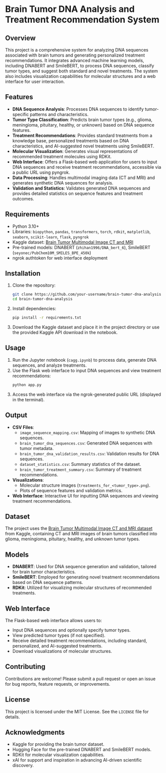 # Brain Tumor DNA Analysis and Treatment Recommendation System

## Overview
This project is a comprehensive system for analyzing DNA sequences associated with brain tumors and generating personalized treatment recommendations. It integrates advanced machine learning models, including DNABERT and SmileBERT, to process DNA sequences, classify tumor types, and suggest both standard and novel treatments. The system also includes visualization capabilities for molecular structures and a web interface for user interaction.

## Features
- **DNA Sequence Analysis**: Processes DNA sequences to identify tumor-specific patterns and characteristics.
- **Tumor Type Classification**: Predicts brain tumor types (e.g., glioma, meningioma, pituitary, healthy, or unknown) based on DNA sequence features.
- **Treatment Recommendations**: Provides standard treatments from a knowledge base, personalized treatments based on DNA characteristics, and AI-suggested novel treatments using SmileBERT.
- **Molecular Visualization**: Generates visual representations of recommended treatment molecules using RDKit.
- **Web Interface**: Offers a Flask-based web application for users to input DNA sequences and receive treatment recommendations, accessible via a public URL using pyngrok.
- **Data Processing**: Handles multimodal imaging data (CT and MRI) and generates synthetic DNA sequences for analysis.
- **Validation and Statistics**: Validates generated DNA sequences and provides detailed statistics on sequence features and treatment outcomes.

## Requirements
- Python 3.10+
- Libraries: `biopython`, `pandas`, `transformers`, `torch`, `rdkit`, `matplotlib`, `seaborn`, `scikit-learn`, `flask`, `pyngrok`
- Kaggle dataset: [Brain Tumor Multimodal Image CT and MRI](https://www.kaggle.com/datasets/murtozalikhon/brain-tumor-multimodal-image-ct-and-mri)
- Pre-trained models: DNABERT (`zhihan1996/DNA_bert_6`), SmileBERT (`seyonec/PubChem10M_SMILES_BPE_450k`)
- ngrok authtoken for web interface deployment

## Installation
1. Clone the repository:
   ```bash
   git clone https://github.com/your-username/brain-tumor-dna-analysis.git
   cd brain-tumor-dna-analysis
   ```
2. Install dependencies:
   ```bash
   pip install -r requirements.txt
   ```
3. Download the Kaggle dataset and place it in the project directory or use the provided Kaggle API download in the notebook.

## Usage
1. Run the Jupyter notebook (`cagg.ipynb`) to process data, generate DNA sequences, and analyze treatments.
2. Use the Flask web interface to input DNA sequences and view treatment recommendations:
   ```bash
   python app.py
   ```
3. Access the web interface via the ngrok-generated public URL (displayed in the terminal).

## Output
- **CSV Files**:
  - `image_sequence_mapping.csv`: Mapping of images to synthetic DNA sequences.
  - `brain_tumor_dna_sequences.csv`: Generated DNA sequences with tumor metadata.
  - `brain_tumor_dna_validation_results.csv`: Validation results for DNA sequences.
  - `dataset_statistics.csv`: Summary statistics of the dataset.
  - `brain_tumor_treatment_summary.csv`: Summary of treatment recommendations.
- **Visualizations**:
  - Molecular structure images (`treatments_for_<tumor_type>.png`).
  - Plots of sequence features and validation metrics.
- **Web Interface**: Interactive UI for inputting DNA sequences and viewing treatment recommendations.

## Dataset
The project uses the [Brain Tumor Multimodal Image CT and MRI dataset](https://www.kaggle.com/datasets/murtozalikhon/brain-tumor-multimodal-image-ct-and-mri) from Kaggle, containing CT and MRI images of brain tumors classified into glioma, meningioma, pituitary, healthy, and unknown tumor types.

## Models
- **DNABERT**: Used for DNA sequence generation and validation, tailored for brain tumor characteristics.
- **SmileBERT**: Employed for generating novel treatment recommendations based on DNA sequence patterns.
- **RDKit**: Utilized for visualizing molecular structures of recommended treatments.

## Web Interface
The Flask-based web interface allows users to:
- Input DNA sequences and optionally specify tumor types.
- View predicted tumor types (if not specified).
- Receive detailed treatment recommendations, including standard, personalized, and AI-suggested treatments.
- Download visualizations of molecular structures.

## Contributing
Contributions are welcome! Please submit a pull request or open an issue for bug reports, feature requests, or improvements.

## License
This project is licensed under the MIT License. See the `LICENSE` file for details.

## Acknowledgments
- Kaggle for providing the brain tumor dataset.
- Hugging Face for the pre-trained DNABERT and SmileBERT models.
- RDKit for molecular visualization capabilities.
- xAI for support and inspiration in advancing AI-driven scientific discovery.
